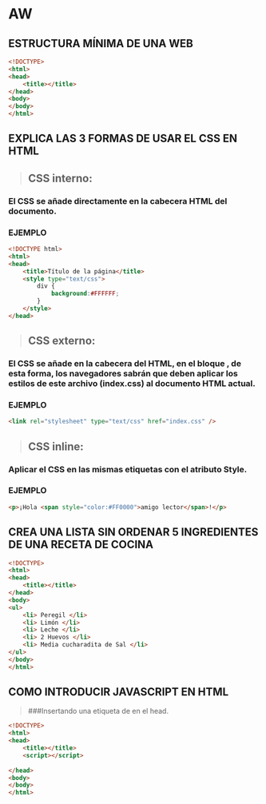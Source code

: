 # AW
## ESTRUCTURA MÍNIMA DE UNA WEB
```html
<!DOCTYPE>
<html>
<head>
	<title></title>
</head>
<body>
</body>
</html>
```
## EXPLICA LAS 3 FORMAS DE USAR EL CSS EN HTML
>## CSS interno: 
### El CSS se añade directamente en la cabecera HTML del documento. 
### EJEMPLO
```html
<!DOCTYPE html>
<html>
<head>
    <title>Título de la página</title>
    <style type="text/css">
        div {
            background:#FFFFFF;
        }
    </style>
</head>
```
>## CSS externo:
### El CSS se añade en la cabecera del HTML, en el bloque <head></head>, de esta forma, los navegadores sabrán que deben aplicar los estilos de este archivo (index.css) al documento HTML actual.
### EJEMPLO
```html
<link rel="stylesheet" type="text/css" href="index.css" />
```
>## CSS inline:
### Aplicar el CSS en las mismas etiquetas con el atributo Style.
### EJEMPLO
```html
<p>¡Hola <span style="color:#FF0000">amigo lector</span>!</p>
```
## CREA UNA LISTA SIN ORDENAR 5 INGREDIENTES DE UNA RECETA DE COCINA
```html
<!DOCTYPE>
<html>
<head>
	<title></title>
</head>
<body>
<ul>
	<li> Peregil </li>
	<li> Limón </li>
	<li> Leche </li>
	<li> 2 Huevos </li>
	<li> Media cucharadita de Sal </li>
</ul>	
</body>
</html>
```
## COMO INTRODUCIR JAVASCRIPT EN HTML
>###Insertando una etiqueta de <script></script> en el head.
```html
<!DOCTYPE>
<html>
<head>
	<title></title>
	<script></script>
	
</head>
<body>
</body>
</html>
